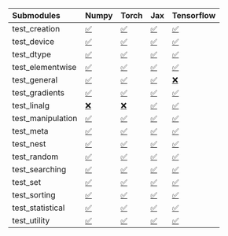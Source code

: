 | Submodules        | Numpy                                                                                                                           | Torch                                                                                                                           | Jax                                                                                                                             | Tensorflow                                                                                                                      |
|:------------------|:--------------------------------------------------------------------------------------------------------------------------------|:--------------------------------------------------------------------------------------------------------------------------------|:--------------------------------------------------------------------------------------------------------------------------------|:--------------------------------------------------------------------------------------------------------------------------------|
| test_creation     | <a href="https://github.com/unifyai/ivy/runs/8114228510?check_suite_focus=true" rel="noopener noreferrer" target="_blank">✅</a> | <a href="https://github.com/unifyai/ivy/runs/8114231324?check_suite_focus=true" rel="noopener noreferrer" target="_blank">✅</a> | <a href="https://github.com/unifyai/ivy/runs/8114234280?check_suite_focus=true" rel="noopener noreferrer" target="_blank">✅</a> | <a href="https://github.com/unifyai/ivy/runs/8114236774?check_suite_focus=true" rel="noopener noreferrer" target="_blank">✅</a> |
| test_device       | <a href="https://github.com/unifyai/ivy/runs/8114228642?check_suite_focus=true" rel="noopener noreferrer" target="_blank">✅</a> | <a href="https://github.com/unifyai/ivy/runs/8114231525?check_suite_focus=true" rel="noopener noreferrer" target="_blank">✅</a> | <a href="https://github.com/unifyai/ivy/runs/8114234480?check_suite_focus=true" rel="noopener noreferrer" target="_blank">✅</a> | <a href="https://github.com/unifyai/ivy/runs/8114236906?check_suite_focus=true" rel="noopener noreferrer" target="_blank">✅</a> |
| test_dtype        | <a href="https://github.com/unifyai/ivy/runs/8114228827?check_suite_focus=true" rel="noopener noreferrer" target="_blank">✅</a> | <a href="https://github.com/unifyai/ivy/runs/8114231731?check_suite_focus=true" rel="noopener noreferrer" target="_blank">✅</a> | <a href="https://github.com/unifyai/ivy/runs/8114234653?check_suite_focus=true" rel="noopener noreferrer" target="_blank">✅</a> | <a href="https://github.com/unifyai/ivy/runs/8114237038?check_suite_focus=true" rel="noopener noreferrer" target="_blank">✅</a> |
| test_elementwise  | <a href="https://github.com/unifyai/ivy/runs/8114228984?check_suite_focus=true" rel="noopener noreferrer" target="_blank">✅</a> | <a href="https://github.com/unifyai/ivy/runs/8114231909?check_suite_focus=true" rel="noopener noreferrer" target="_blank">✅</a> | <a href="https://github.com/unifyai/ivy/runs/8114234825?check_suite_focus=true" rel="noopener noreferrer" target="_blank">✅</a> | <a href="https://github.com/unifyai/ivy/runs/8114237240?check_suite_focus=true" rel="noopener noreferrer" target="_blank">✅</a> |
| test_general      | <a href="https://github.com/unifyai/ivy/runs/8114229119?check_suite_focus=true" rel="noopener noreferrer" target="_blank">✅</a> | <a href="https://github.com/unifyai/ivy/runs/8114232092?check_suite_focus=true" rel="noopener noreferrer" target="_blank">✅</a> | <a href="https://github.com/unifyai/ivy/runs/8114234936?check_suite_focus=true" rel="noopener noreferrer" target="_blank">✅</a> | <a href="https://github.com/unifyai/ivy/runs/8114237328?check_suite_focus=true" rel="noopener noreferrer" target="_blank">❌</a> |
| test_gradients    | <a href="https://github.com/unifyai/ivy/runs/8114229282?check_suite_focus=true" rel="noopener noreferrer" target="_blank">✅</a> | <a href="https://github.com/unifyai/ivy/runs/8114232331?check_suite_focus=true" rel="noopener noreferrer" target="_blank">✅</a> | <a href="https://github.com/unifyai/ivy/runs/8114235101?check_suite_focus=true" rel="noopener noreferrer" target="_blank">✅</a> | <a href="https://github.com/unifyai/ivy/runs/8114237507?check_suite_focus=true" rel="noopener noreferrer" target="_blank">✅</a> |
| test_linalg       | <a href="https://github.com/unifyai/ivy/runs/8114229456?check_suite_focus=true" rel="noopener noreferrer" target="_blank">❌</a> | <a href="https://github.com/unifyai/ivy/runs/8114232493?check_suite_focus=true" rel="noopener noreferrer" target="_blank">❌</a> | <a href="https://github.com/unifyai/ivy/runs/8114235271?check_suite_focus=true" rel="noopener noreferrer" target="_blank">✅</a> | <a href="https://github.com/unifyai/ivy/runs/8114237639?check_suite_focus=true" rel="noopener noreferrer" target="_blank">✅</a> |
| test_manipulation | <a href="https://github.com/unifyai/ivy/runs/8114229609?check_suite_focus=true" rel="noopener noreferrer" target="_blank">✅</a> | <a href="https://github.com/unifyai/ivy/runs/8114232684?check_suite_focus=true" rel="noopener noreferrer" target="_blank">✅</a> | <a href="https://github.com/unifyai/ivy/runs/8114235457?check_suite_focus=true" rel="noopener noreferrer" target="_blank">✅</a> | <a href="https://github.com/unifyai/ivy/runs/8114237774?check_suite_focus=true" rel="noopener noreferrer" target="_blank">✅</a> |
| test_meta         | <a href="https://github.com/unifyai/ivy/runs/8114229747?check_suite_focus=true" rel="noopener noreferrer" target="_blank">✅</a> | <a href="https://github.com/unifyai/ivy/runs/8114232869?check_suite_focus=true" rel="noopener noreferrer" target="_blank">✅</a> | <a href="https://github.com/unifyai/ivy/runs/8114235652?check_suite_focus=true" rel="noopener noreferrer" target="_blank">✅</a> | <a href="https://github.com/unifyai/ivy/runs/8114237893?check_suite_focus=true" rel="noopener noreferrer" target="_blank">✅</a> |
| test_nest         | <a href="https://github.com/unifyai/ivy/runs/8114229901?check_suite_focus=true" rel="noopener noreferrer" target="_blank">✅</a> | <a href="https://github.com/unifyai/ivy/runs/8114233029?check_suite_focus=true" rel="noopener noreferrer" target="_blank">✅</a> | <a href="https://github.com/unifyai/ivy/runs/8114235809?check_suite_focus=true" rel="noopener noreferrer" target="_blank">✅</a> | <a href="https://github.com/unifyai/ivy/runs/8114238038?check_suite_focus=true" rel="noopener noreferrer" target="_blank">✅</a> |
| test_random       | <a href="https://github.com/unifyai/ivy/runs/8114230070?check_suite_focus=true" rel="noopener noreferrer" target="_blank">✅</a> | <a href="https://github.com/unifyai/ivy/runs/8114233172?check_suite_focus=true" rel="noopener noreferrer" target="_blank">✅</a> | <a href="https://github.com/unifyai/ivy/runs/8114236024?check_suite_focus=true" rel="noopener noreferrer" target="_blank">✅</a> | <a href="https://github.com/unifyai/ivy/runs/8114238160?check_suite_focus=true" rel="noopener noreferrer" target="_blank">✅</a> |
| test_searching    | <a href="https://github.com/unifyai/ivy/runs/8114230244?check_suite_focus=true" rel="noopener noreferrer" target="_blank">✅</a> | <a href="https://github.com/unifyai/ivy/runs/8114233369?check_suite_focus=true" rel="noopener noreferrer" target="_blank">✅</a> | <a href="https://github.com/unifyai/ivy/runs/8114236172?check_suite_focus=true" rel="noopener noreferrer" target="_blank">✅</a> | <a href="https://github.com/unifyai/ivy/runs/8114238261?check_suite_focus=true" rel="noopener noreferrer" target="_blank">✅</a> |
| test_set          | <a href="https://github.com/unifyai/ivy/runs/8114230488?check_suite_focus=true" rel="noopener noreferrer" target="_blank">✅</a> | <a href="https://github.com/unifyai/ivy/runs/8114233624?check_suite_focus=true" rel="noopener noreferrer" target="_blank">✅</a> | <a href="https://github.com/unifyai/ivy/runs/8114236292?check_suite_focus=true" rel="noopener noreferrer" target="_blank">✅</a> | <a href="https://github.com/unifyai/ivy/runs/8114238381?check_suite_focus=true" rel="noopener noreferrer" target="_blank">✅</a> |
| test_sorting      | <a href="https://github.com/unifyai/ivy/runs/8114230674?check_suite_focus=true" rel="noopener noreferrer" target="_blank">✅</a> | <a href="https://github.com/unifyai/ivy/runs/8114233751?check_suite_focus=true" rel="noopener noreferrer" target="_blank">✅</a> | <a href="https://github.com/unifyai/ivy/runs/8114236408?check_suite_focus=true" rel="noopener noreferrer" target="_blank">✅</a> | <a href="https://github.com/unifyai/ivy/runs/8114238561?check_suite_focus=true" rel="noopener noreferrer" target="_blank">✅</a> |
| test_statistical  | <a href="https://github.com/unifyai/ivy/runs/8114230874?check_suite_focus=true" rel="noopener noreferrer" target="_blank">✅</a> | <a href="https://github.com/unifyai/ivy/runs/8114233898?check_suite_focus=true" rel="noopener noreferrer" target="_blank">✅</a> | <a href="https://github.com/unifyai/ivy/runs/8114236519?check_suite_focus=true" rel="noopener noreferrer" target="_blank">✅</a> | <a href="https://github.com/unifyai/ivy/runs/8114238730?check_suite_focus=true" rel="noopener noreferrer" target="_blank">✅</a> |
| test_utility      | <a href="https://github.com/unifyai/ivy/runs/8114231114?check_suite_focus=true" rel="noopener noreferrer" target="_blank">✅</a> | <a href="https://github.com/unifyai/ivy/runs/8114234047?check_suite_focus=true" rel="noopener noreferrer" target="_blank">✅</a> | <a href="https://github.com/unifyai/ivy/runs/8114236645?check_suite_focus=true" rel="noopener noreferrer" target="_blank">✅</a> | <a href="https://github.com/unifyai/ivy/runs/8114238876?check_suite_focus=true" rel="noopener noreferrer" target="_blank">✅</a> |